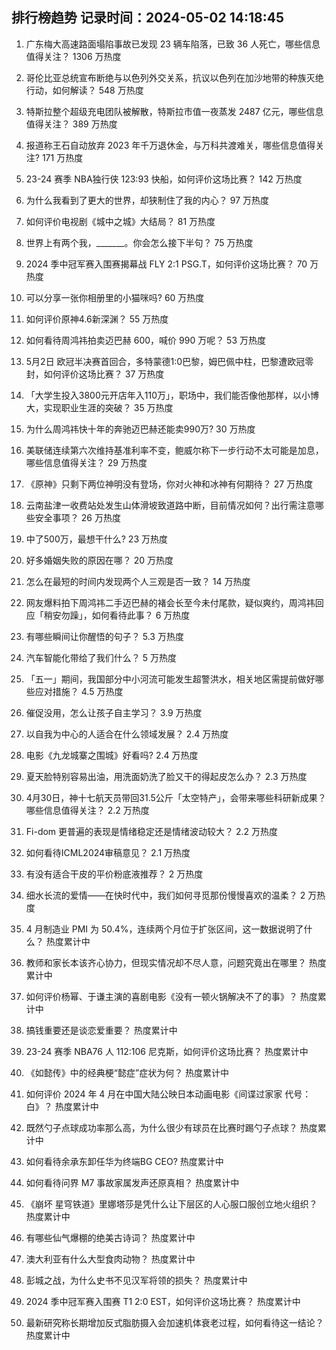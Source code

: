 
## 排行榜趋势 记录时间：2024-05-02 14:18:45
  
  1. 广东梅大高速路面塌陷事故已发现 23 辆车陷落，已致 36 人死亡，哪些信息值得关注？ 1306 万热度
    
  2. 哥伦比亚总统宣布断绝与以色列外交关系，抗议以色列在加沙地带的种族灭绝行动，如何解读？ 548 万热度
    
  3. 特斯拉整个超级充电团队被解散，特斯拉市值一夜蒸发 2487 亿元，哪些信息值得关注？ 389 万热度
    
  4. 报道称王石自动放弃 2023 年千万退休金，与万科共渡难关，哪些信息值得关注? 171 万热度
    
  5. 23-24 赛季 NBA独行侠 123:93 快船，如何评价这场比赛？ 142 万热度
    
  6. 为什么我看到了更大的世界，却狭制住了我的内心？ 97 万热度
    
  7. 如何评价电视剧《城中之城》大结局？ 81 万热度
    
  8. 世界上有两个我，_______。你会怎么接下半句？ 75 万热度
    
  9. 2024 季中冠军赛入围赛揭幕战 FLY 2:1 PSG.T，如何评价这场比赛？ 70 万热度
    
  10. 可以分享一张你相册里的小猫咪吗? 60 万热度
    
  11. 如何评价原神4.6新深渊？ 55 万热度
    
  12. 如何看待周鸿祎拍卖迈巴赫 600，喊价 990 万呢？ 53 万热度
    
  13. 5月2日 欧冠半决赛首回合，多特蒙德1:0巴黎，姆巴佩中柱，巴黎遭欧冠零封，如何评价这场比赛？ 37 万热度
    
  14. 「大学生投入3800元开店年入110万」，职场中，我们能否像他那样，以小博大，实现职业生涯的突破？ 35 万热度
    
  15. 为什么周鸿祎快十年的奔驰迈巴赫还能卖990万? 30 万热度
    
  16. 美联储连续第六次维持基准利率不变，鲍威尔称下一步行动不太可能是加息，哪些信息值得关注？ 29 万热度
    
  17. 《原神》只剩下两位神明没有登场，你对火神和冰神有何期待？ 27 万热度
    
  18. 云南盐津一收费站处发生山体滑坡致道路中断，目前情况如何？出行需注意哪些安全事项？ 26 万热度
    
  19. 中了500万，最想干什么? 23 万热度
    
  20. 好多婚姻失败的原因在哪？ 20 万热度
    
  21. 怎么在最短的时间内发现两个人三观是否一致？ 14 万热度
    
  22. 网友爆料拍下周鸿祎二手迈巴赫的褚会长至今未付尾款，疑似爽约，周鸿祎回应「稍安勿躁」，如何看待此事？ 6 万热度
    
  23. 有哪些瞬间让你醒悟的句子？ 5.3 万热度
    
  24. 汽车智能化带给了我们什么？ 5 万热度
    
  25. 「五一」期间，我国部分中小河流可能发生超警洪水，相关地区需提前做好哪些应对措施？ 4.5 万热度
    
  26. 催促没用，怎么让孩子自主学习？ 3.9 万热度
    
  27. 以自我为中心的人适合在什么领域发展？ 2.4 万热度
    
  28. 电影《九龙城寨之围城》好看吗? 2.4 万热度
    
  29. 夏天脸特别容易出油，用洗面奶洗了脸又干的得起皮怎么办？ 2.3 万热度
    
  30. 4月30日，神十七航天员带回31.5公斤「太空特产」，会带来哪些科研新成果？哪些信息值得关注？ 2.2 万热度
    
  31. Fi-dom 更普遍的表现是情绪稳定还是情绪波动较大？ 2.2 万热度
    
  32. 如何看待ICML2024审稿意见？ 2.1 万热度
    
  33. 有没有适合干皮的平价粉底液推荐？ 2 万热度
    
  34. 细水长流的爱情——在快时代中，我们如何寻觅那份慢慢喜欢的温柔？ 2 万热度
    
  35. 4 月制造业 PMI 为 50.4%，连续两个月位于扩张区间，这一数据说明了什么？ 热度累计中
    
  36. 教师和家长本该齐心协力，但现实情况却不尽人意，问题究竟出在哪里？ 热度累计中
    
  37. 如何评价杨幂、于谦主演的喜剧电影《没有一顿火锅解决不了的事》？ 热度累计中
    
  38. 搞钱重要还是谈恋爱重要？ 热度累计中
    
  39. 23-24 赛季 NBA76 人 112:106 尼克斯，如何评价这场比赛？ 热度累计中
    
  40. 《如懿传》中的经典梗“懿症”症状为何？ 热度累计中
    
  41. 如何评价 2024 年 4 月在中国大陆公映日本动画电影《间谍过家家 代号：白》？ 热度累计中
    
  42. 既然勺子点球成功率那么高，为什么很少有球员在比赛时踢勺子点球？ 热度累计中
    
  43. 如何看待余承东卸任华为终端BG CEO? 热度累计中
    
  44. 如何看待问界 M7 事故家属发声还原真相？ 热度累计中
    
  45. 《崩坏 星穹铁道》里娜塔莎是凭什么让下层区的人心服口服创立地火组织？ 热度累计中
    
  46. 有哪些仙气爆棚的绝美古诗词？ 热度累计中
    
  47. 澳大利亚有什么大型食肉动物？ 热度累计中
    
  48. 彭城之战，为什么史书不见汉军将领的损失？ 热度累计中
    
  49. 2024 季中冠军赛入围赛 T1 2:0 EST，如何评价这场比赛？ 热度累计中
    
  50. 最新研究称长期增加反式脂肪摄入会加速机体衰老过程，如何看待这一结论？ 热度累计中
    